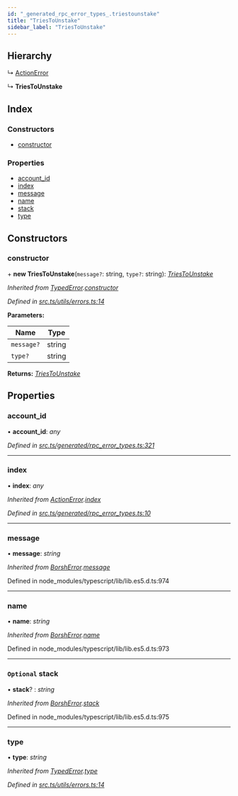 ```yaml
---
id: "_generated_rpc_error_types_.triestounstake"
title: "TriesToUnstake"
sidebar_label: "TriesToUnstake"
---
```


## Hierarchy

  ↳ [ActionError](_generated_rpc_error_types_.actionerror.md)

  ↳ **TriesToUnstake**

## Index

### Constructors

* [constructor](_generated_rpc_error_types_.triestounstake.md#constructor)

### Properties

* [account_id](_generated_rpc_error_types_.triestounstake.md#account_id)
* [index](_generated_rpc_error_types_.triestounstake.md#index)
* [message](_generated_rpc_error_types_.triestounstake.md#message)
* [name](_generated_rpc_error_types_.triestounstake.md#name)
* [stack](_generated_rpc_error_types_.triestounstake.md#optional-stack)
* [type](_generated_rpc_error_types_.triestounstake.md#type)

## Constructors

###  constructor

\+ **new TriesToUnstake**(`message?`: string, `type?`: string): *[TriesToUnstake](_generated_rpc_error_types_.triestounstake.md)*

*Inherited from [TypedError](_utils_errors_.typederror.md).[constructor](_utils_errors_.typederror.md#constructor)*

*Defined in [src.ts/utils/errors.ts:14](https://github.com/nearprotocol/nearlib/blob/213b318/src.ts/utils/errors.ts#L14)*

**Parameters:**

Name | Type |
------ | ------ |
`message?` | string |
`type?` | string |

**Returns:** *[TriesToUnstake](_generated_rpc_error_types_.triestounstake.md)*

## Properties

###  account_id

• **account_id**: *any*

*Defined in [src.ts/generated/rpc_error_types.ts:321](https://github.com/nearprotocol/nearlib/blob/213b318/src.ts/generated/rpc_error_types.ts#L321)*

___

###  index

• **index**: *any*

*Inherited from [ActionError](_generated_rpc_error_types_.actionerror.md).[index](_generated_rpc_error_types_.actionerror.md#index)*

*Defined in [src.ts/generated/rpc_error_types.ts:10](https://github.com/nearprotocol/nearlib/blob/213b318/src.ts/generated/rpc_error_types.ts#L10)*

___

###  message

• **message**: *string*

*Inherited from [BorshError](_utils_serialize_.borsherror.md).[message](_utils_serialize_.borsherror.md#message)*

Defined in node_modules/typescript/lib/lib.es5.d.ts:974

___

###  name

• **name**: *string*

*Inherited from [BorshError](_utils_serialize_.borsherror.md).[name](_utils_serialize_.borsherror.md#name)*

Defined in node_modules/typescript/lib/lib.es5.d.ts:973

___

### `Optional` stack

• **stack**? : *string*

*Inherited from [BorshError](_utils_serialize_.borsherror.md).[stack](_utils_serialize_.borsherror.md#optional-stack)*

Defined in node_modules/typescript/lib/lib.es5.d.ts:975

___

###  type

• **type**: *string*

*Inherited from [TypedError](_utils_errors_.typederror.md).[type](_utils_errors_.typederror.md#type)*

*Defined in [src.ts/utils/errors.ts:14](https://github.com/nearprotocol/nearlib/blob/213b318/src.ts/utils/errors.ts#L14)*
